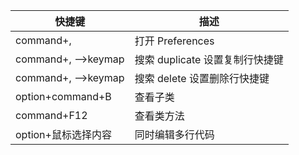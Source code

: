| 快捷键                | 描述                    |
|--------------------|-----------------------|
| command+,          | 打开 Preferences        |
| command+, –>keymap | 搜索 duplicate 设置复制行快捷键 |
| command+, –>keymap | 搜索 delete 设置删除行快捷键    |
| option+command+B   | 查看子类                  |
| command+F12        | 查看类方法                 |
| option+鼠标选择内容      | 同时编辑多行代码              |
